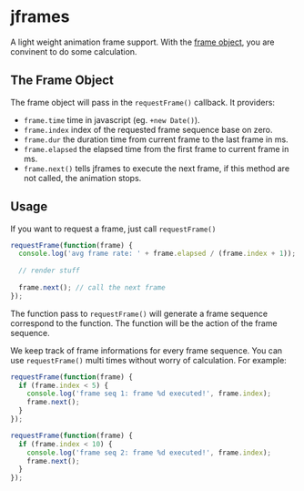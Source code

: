 jframes
=======

A light weight animation frame support. With the [frame object](#the_frame_object), you are convinent to do some calculation.

## The Frame Object

The frame object will pass in the `requestFrame()` callback. It providers:

* `frame.time` time in javascript (eg. `+new Date()`).
* `frame.index` index of the requested frame sequence base on zero.
* `frame.dur` the duration time from current frame to the last frame in ms.
* `frame.elapsed` the elapsed time from the first frame to current frame in ms.
* `frame.next()` tells jframes to execute the next frame, if this method are not called, the animation stops.

## Usage

If you want to request a frame, just call `requestFrame()`

```js
requestFrame(function(frame) {
  console.log('avg frame rate: ' + frame.elapsed / (frame.index + 1));
  
  // render stuff
  
  frame.next(); // call the next frame
});
```

The function pass to `requestFrame()` will generate a frame sequence correspond to the function. The function will be the action of the frame sequence.

We keep track of frame informations for every frame sequence. You can use `requestFrame()` multi times without worry of calculation. For example:

```js
requestFrame(function(frame) {
  if (frame.index < 5) {
    console.log('frame seq 1: frame %d executed!', frame.index);
    frame.next();
  }
});

requestFrame(function(frame) {
  if (frame.index < 10) {
    console.log('frame seq 2: frame %d executed!', frame.index);
    frame.next();
  }
});
```
